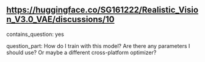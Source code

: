 ## https://huggingface.co/SG161222/Realistic_Vision_V3.0_VAE/discussions/10

contains_question: yes

question_part: How do I train with this model?
Are there any parameters I should use? Or maybe a different cross-platform optimizer?